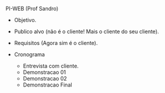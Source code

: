 PI-WEB (Prof Sandro)

* Objetivo.
* Publico alvo (não é o cliente! Mais o cliente do seu cliente).
* Requisitos (Agora sim é o cliente).

* Cronograma
  - Entrevista com cliente.
  - Demonstracao 01
  - Demonstracao 02
  - Demonstracao Final
